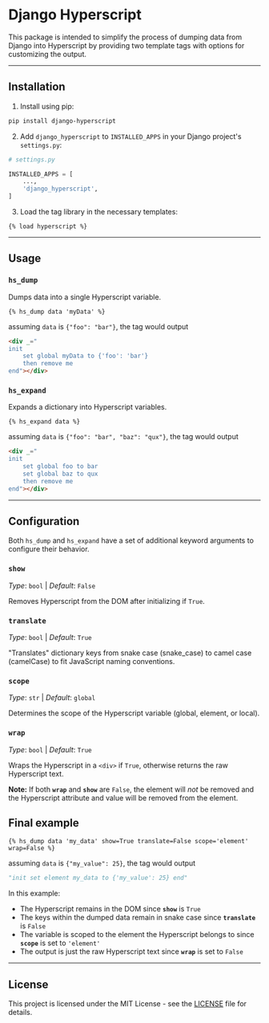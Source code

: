# Django Hyperscript

This package is intended to simplify the process of dumping data from Django into Hyperscript by providing two template tags with options for customizing the output.

---
## Installation

1. Install using pip:
```bash
pip install django-hyperscript
```

2. Add `django_hyperscript` to `INSTALLED_APPS` in your Django project's `settings.py`:
```python
# settings.py

INSTALLED_APPS = [
    ...,
    'django_hyperscript',
]
```

3. Load the tag library in the necessary templates:
```django
{% load hyperscript %}
```

---
## Usage

### `hs_dump`

Dumps data into a single Hyperscript variable.
```django
{% hs_dump data 'myData' %}
```
assuming `data` is `{"foo": "bar"}`, the tag would output
```html
<div _="
init
    set global myData to {'foo': 'bar'} 
    then remove me 
end"></div>
```
### `hs_expand`

Expands a dictionary into Hyperscript variables.
```django
{% hs_expand data %}
```

assuming `data` is `{"foo": "bar", "baz": "qux"}`, the tag would output
```html
<div _="
init 
    set global foo to bar 
    set global baz to qux 
    then remove me
end"></div>
```

---
## Configuration

Both `hs_dump` and `hs_expand` have a set of additional keyword arguments to configure their behavior.

### `show`
*Type*: `bool` | *Default*: `False`

Removes Hyperscript from the DOM after initializing if `True`.

### `translate`
*Type*: `bool` | *Default*: `True`

"Translates" dictionary keys from snake case (snake_case) to camel case (camelCase) to fit JavaScript naming conventions.

### `scope`
*Type*: `str` | *Default*: `global`

Determines the scope of the Hyperscript variable (global, element, or local).

### `wrap`
*Type*: `bool` | *Default*: `True`

Wraps the Hyperscript in a `<div>` if `True`, otherwise returns the raw Hyperscript text.

**Note:** If both **`wrap`** and **`show`** are `False`, the element will *not* be removed and the Hyperscript attribute and value will be removed from the element. 

## Final example
```django
{% hs_dump data 'my_data' show=True translate=False scope='element' wrap=False %}
```
assuming `data` is `{"my_value": 25}`, the tag would output
```python
"init set element my_data to {'my_value': 25} end"
```
In this example:
- The Hyperscript remains in the DOM since **`show`** is `True`
- The keys within the dumped data remain in snake case since **`translate`** is `False`
- The variable is scoped to the element the Hyperscript belongs to since **`scope`** is set to `'element'`
- The output is just the raw Hyperscript text since **`wrap`** is set to `False`

---
## License

This project is licensed under the MIT License - see the [LICENSE](LICENSE) file for details.